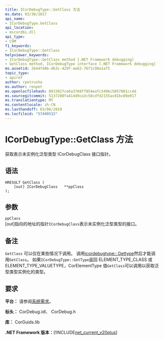 ```yaml
---
title: ICorDebugType::GetClass 方法
ms.date: 03/30/2017
api_name:
- ICorDebugType.GetClass
api_location:
- mscordbi.dll
api_type:
- COM
f1_keywords:
- ICorDebugType::GetClass
helpviewer_keywords:
- ICorDebugType::GetClass method [.NET Framework debugging]
- GetClass method, ICorDebugType interface [.NET Framework debugging]
ms.assetid: 2644f48b-db3c-429f-ae62-76f1c98a1af5
topic_type:
- apiref
author: rpetrusha
ms.author: ronpet
ms.openlocfilehash: 0915027ce6a3768ff854eafc5496c5057081cc4d
ms.sourcegitcommit: 5137208fa414d9ca3c58cdfd2155ac81bc89e917
ms.translationtype: MT
ms.contentlocale: zh-CN
ms.lasthandoff: 03/06/2019
ms.locfileid: "57499532"
---
```

# <a name="icordebugtypegetclass-method"></a>ICorDebugType::GetClass 方法
获取表示未实例化泛型类型 ICorDebugClass 接口指针。  
  
## <a name="syntax"></a>语法  
  
```  
HRESULT GetClass (  
    [out] ICorDebugClass   **ppClass  
);  
```  
  
## <a name="parameters"></a>参数  
 `ppClass`  
 [out]指向的地址的指针`ICorDebugClass`表示未实例化泛型类型的接口。  
  
## <a name="remarks"></a>备注  
 `GetClass` 可以仅在某些情况下调用。 调用[icordebugtype:: Gettype](../../../../docs/framework/unmanaged-api/debugging/icordebugtype-gettype-method.md)然后才能调用`GetClass`。 如果`ICorDebugType::GetType`返回 ELEMENT_TYPE_CLASS 或 ELEMENT_TYPE_VALUETYPE，CorElementType 值`GetClass`可以调用以获取泛型类型实例化的类型。  
  
## <a name="requirements"></a>要求  
 **平台：** 请参阅[系统需求](../../../../docs/framework/get-started/system-requirements.md)。  
  
 **标头：** CorDebug.idl、 CorDebug.h  
  
 **库：** CorGuids.lib  
  
 **.NET Framework 版本：**[!INCLUDE[net_current_v20plus](../../../../includes/net-current-v20plus-md.md)]
